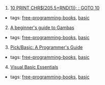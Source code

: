 1. [10 PRINT CHR$(205.5+RND(1)); : GOTO 10](http://10print.org)
  * tags: [free-programming-books](tags/free-programming-books.md), [basic](tags/basic.md)
2. [A beginner's guide to Gambas](http://beginnersguidetogambas.com)
  * tags: [free-programming-books](tags/free-programming-books.md), [basic](tags/basic.md)
3. [Pick/Basic: A Programmer's Guide](http://www.jes.com/pb/)
  * tags: [free-programming-books](tags/free-programming-books.md), [basic](tags/basic.md)
4. [Visual Basic Essentials](http://www.techotopia.com/index.php/Visual_Basic_Essentials)
  * tags: [free-programming-books](tags/free-programming-books.md), [basic](tags/basic.md)
